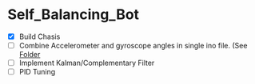 # Self_Balancing_Bot
- [X] Build Chasis
- [ ] Combine Accelerometer and gyroscope angles in single ino file. (See [Folder](https://github.com/Robotics-Club-IITP/Self_Balancing_Bot/tree/master/calculating%20angle%20using%20MPU)
- [ ] Implement Kalman/Complementary Filter
- [ ] PID Tuning

